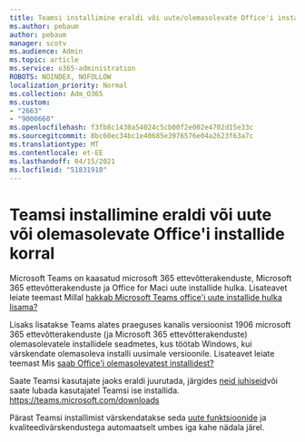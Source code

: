 ```yaml
---
title: Teamsi installimine eraldi või uute/olemasolevate Office'i installide puhul
ms.author: pebaum
author: pebaum
manager: scotv
ms.audience: Admin
ms.topic: article
ms.service: o365-administration
ROBOTS: NOINDEX, NOFOLLOW
localization_priority: Normal
ms.collection: Adm_O365
ms.custom:
- "2663"
- "9000660"
ms.openlocfilehash: f3fb8c1430a54024c5cb00f2e002e4702d15e33c
ms.sourcegitcommit: 8bc60ec34bc1e40685e3976576e04a2623f63a7c
ms.translationtype: MT
ms.contentlocale: et-EE
ms.lasthandoff: 04/15/2021
ms.locfileid: "51831910"
---
```

# <a name="installing-teams-as-standalone-or-with-new-or-existing-office-installations"></a>Teamsi installimine eraldi või uute või olemasolevate Office'i installide korral

Microsoft Teams on kaasatud  microsoft 365 ettevõtterakenduste, Microsoft 365 ettevõtterakenduste ja Office for Maci uute installide hulka. Lisateavet leiate teemast Millal [hakkab Microsoft Teams office'i uute installide hulka lisama?](https://docs.microsoft.com/deployoffice/teams-install#when-will-microsoft-teams-start-being-included-with-new-installations-of-microsoft-365-apps)

Lisaks lisatakse Teams alates praeguses kanalis versioonist 1906 microsoft 365 ettevõtterakenduste (ja Microsoft 365 ettevõtterakenduste) olemasolevatele installidele seadmetes, kus töötab Windows, kui värskendate olemasoleva installi uusimale versioonile.  Lisateavet leiate teemast Mis [saab Office'i olemasolevatest installidest?](https://docs.microsoft.com/deployoffice/teams-install#what-about-existing-installations-of-microsoft-365-apps)

Saate Teamsi kasutajate jaoks eraldi juurutada, järgides [neid juhiseid](https://docs.microsoft.com/MicrosoftTeams/msi-deployment)või saate lubada kasutajatel Teamsi ise installida. https://teams.microsoft.com/downloads

Pärast Teamsi installimist värskendatakse seda [uute funktsioonide](https://docs.microsoft.com/deployoffice/teams-install#feature-and-quality-updates-for-microsoft-teams) ja kvaliteedivärskendustega automaatselt umbes iga kahe nädala järel. 

